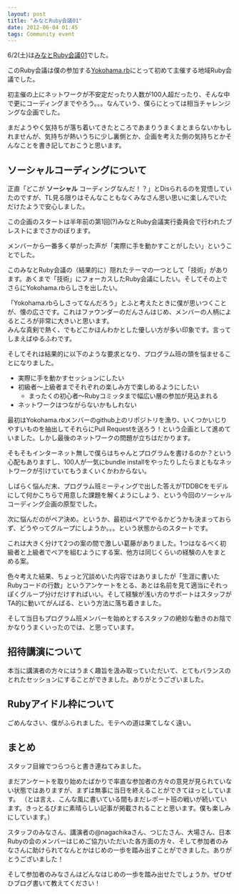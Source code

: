 ```yaml
---
layout: post
title: "みなとRuby会議01"
date: 2012-06-04 01:45
tags: Community event
---
```

6/2(土)は[みなとRuby会議01](http://regional.rubykaigi.org/minato01)でした。

このRuby会議は僕の参加する[Yokohama.rb](http://bukt.org/groups/3)にとって初めて主催する地域Ruby会議でした。

初主催の上にネットワークが不安定だったり人数が100人超だったり、そんな中で更にコーディングまでやろう。。。なんていう、僕らにとっては相当チャレンジングな企画でした。

まだようやく気持ちが落ち着いてきたところであまりうまくまとまらないかもしれませんが、気持ちが熱いうちに少し裏側とか、企画を考えた側の気持ちとかそんなことを書き記しておこうと思います。

## ソーシャルコーディングについて
正直「どこが **ソーシャル** コーディングなんだ！？」とDisられるのを覚悟していたのですが、TL見る限りはそんなこともなくみなさん思い思いに楽しんでいただけたようで安心しました。

この企画のスタートは半年前の第1回(?)みなとRuby会議実行委員会で行われたブレストにまでさかのぼります。

メンバーから一番多く挙がった声が「実際に手を動かすことがしたい」ということでした。

このみなとRuby会議の（結果的に）隠れたテーマの一つとして「技術」があります。あくまで「技術」にフォーカスしたRuby会議にしたい。そしてその上でさらにYokohama.rbらしさを出したい。

「Yokohama.rbらしさってなんだろう」とふと考えたときに僕が思いつくことが、懐の広さです。これはファウンダーのだんさんはじめ、メンバーの人柄によるところが非常に大きいと思います。  
みんな真剣で熱く、でもどこかほんわかとした優しい方が多い印象です。言ってしまえばゆるふわです。

そしてそれは結果的に以下のような要求となり、プログラム班の頭を悩ませることになりました。

- 実際に手を動かすセッションにしたい
- 初級者〜上級者までそれぞれの楽しみ方で楽しめるようにしたい
  - まったくの初心者〜Rubyコミッタまで幅広い層の参加が見込まれる
- ネットワークはつながらないかもしれない

最初はYokohama.rbメンバーのgithub上のリポジトリを漁り、いくつかいじりやすいものを抽出してそれらにPull Requestを送ろう！という企画として進めていました。しかし最後のネットワークの問題が立ちはだかります。

そもそもインターネット無しで僕らはちゃんとプログラムを書けるのか？という心配もありますし、100人が一気にbundle installをやったりしたらまともなネットワークが引けていてもうまくいくかわからない。

しばらく悩んだ末、プログラム班ミーティングで出した答えがTDDBCをモデルにして何かこちらで用意した課題を解くようにしよう、という今回のソーシャルコーディング企画の原型でした。

次に悩んだのがペア決め。というか、最初はペアでやるかどうかも決まっておらず、どうやってグループにしようか。。。という状態からのスタートです。

これは大きく分けて2つの案の間で激しい葛藤がありました。1つはなるべく初級者と上級者でペアを組むようにする案、他方は同じくらいの経験の人をまとめる案。

色々考えた結果、ちょっと冗談めいた内容ではありましたが「生涯に書いたRubyコードの行数」というアンケートをとる、あとは名前を見て適当にそれっぽくグループ分けだけすればいい。そして経験が浅い方のサポートはスタッフがTA的に動いてがんばる、という方法に落ち着きました。

そして当日もプログラム班メンバーを始めとするスタッフの絶妙な動きのお陰でかなりうまくいったのでは、と思っています。

## 招待講演について
本当に講演者の方々にはうまく趣旨を汲み取っていただいて、とてもバランスのとれたセッションにすることができました。ありがとうございました。

## Rubyアイドル枠について
ごめんなさい、僕がふられました。モテへの道は果てしなく遠い。

## まとめ
スタッフ目線でつらつらと書き連ねてみました。

まだアンケートを取り始めたばかりで率直な参加者の方々の意見が見られていない状態ではありますが、まずは無事に当日を終えることができてほっとしています。
（とは言え、こんな風に書いている間もまだレポート班の戦いが続いています。きっとるびまに素晴らしい記事が掲載されることと思います。僕も楽しみにしています。）

スタッフのみなさん、講演者の@nagachikaさん、つじたさん、大場さん、日本Rubyの会のメンバーはじめご協力いただいた各方面の方々、そして参加者のみなさんに助けられてなんとかはじめの一歩を踏み出すことができました。ありがとうございました！

そして参加者のみなさんはどんなはじめの一歩を踏み出せたでしょうか。ぜひぜひブログ書いて教えてください！

